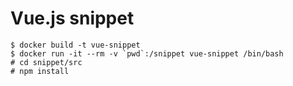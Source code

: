 Vue.js snippet
==============

```
$ docker build -t vue-snippet
$ docker run -it --rm -v `pwd`:/snippet vue-snippet /bin/bash
# cd snippet/src
# npm install
```